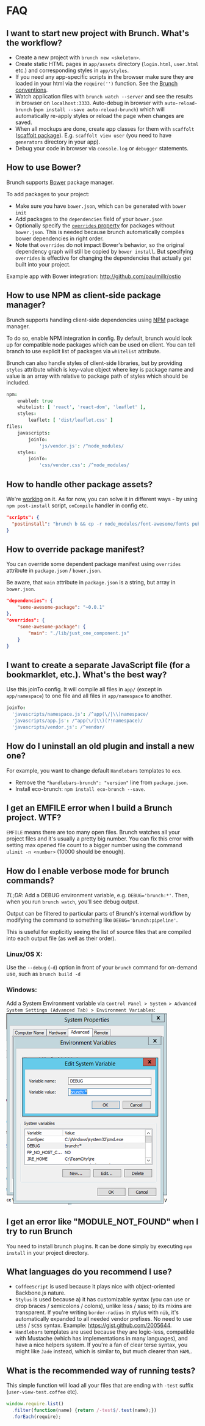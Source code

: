 # FAQ

## I want to start new project with Brunch. What's the workflow?

* Create a new project with `brunch new <skeleton>`.
* Create static HTML pages in `app/assets` directory (`login.html`, `user.html` etc.) and corresponding styles in `app/styles`.
* If you need any app-specific scripts in the browser make sure they are loaded in your html via the `require('')` function. See the [Brunch conventions](https://github.com/brunch/brunch/tree/stable/docs#conventions).
* Watch application files with `brunch watch --server` and see the results in browser on `localhost:3333`. Auto-debug in browser with `auto-reload-brunch` (`npm install --save auto-reload-brunch`) which will automatically re-apply styles or reload the page when changes are saved.
* When all mockups are done, create app classes for them with `scaffolt` ([scaffolt package](https://github.com/paulmillr/scaffolt)). E.g. `scaffolt view user` (you need to have `generators` directory in your app).
* Debug your code in browser via `console.log` or `debugger` statements.

## How to use Bower?

Brunch supports [Bower](http://bower.io) package manager.

To add packages to your project:

* Make sure you have `bower.json`, which can be generated with `bower init`
* Add packages to the `dependencies` field of your `bower.json`
* Optionally specify the [`overrides` property](https://github.com/paulmillr/read-components#read-components) for packages without `bower.json`. This is needed because brunch automatically compiles bower dependencies in right order.
* Note that `overrides` do not impact Bower's behavior, so the original dependency graph will still be copied by `bower install`. But specifying `overrides` is effective for changing the dependencies that actually get built into your project.

Example app with Bower integration: http://github.com/paulmillr/ostio

## How to use NPM as client-side package manager?

Brunch supports handling client-side dependencies using [NPM](https://npmjs.com) package manager.

To do so, enable NPM integration in config. By default, brunch would look up for compatible node packages which can be used on client. You can tell branch to use explicit list of packages via `whitelist` attribute.

Brunch can also handle styles of client-side libraries, but by providing `styles` attribute which is key-value object where key is package name and value is an array with relative to package path of styles which should be included.

```coffeescript
npm:
    enabled: true
    whitelist: [ 'react', 'react-dom', 'leaflet' ],
    styles:
        leaflet: [ 'dist/leaflet.css' ]
files:
    javascripts:
        joinTo:
            'js/vendor.js': /^node_modules/
    styles:
        joinTo:
            'css/vendor.css': /^node_modules/
```

## How to handle other package assets?

We're [working](https://github.com/brunch/brunch/issues/633) on it. As for now, you can solve it in different ways - by using `npm post-install` script, `onCompile` handler in config etc.

```json
"scripts": {
  "postinstall": "brunch b && cp -r node_modules/font-awesome/fonts public/fonts"
}
```

## How to override package manifest?

You can override some dependent package manifest using `overrides` attribute in `package.json` / `bower.json`.

Be aware, that `main` attribute in `package.json` is a string, but array in `bower.json`.

```json
"dependencies": {
    "some-awesome-package": "~0.0.1"
},
"overrides": {
    "some-awesome-package": {
        "main": "./lib/just_one_component.js"
    }
}
```

## I want to create a separate JavaScript file (for a bookmarklet, etc.). What's the best way?

Use this joinTo config. It will compile all files in `app/` (except in `app/namespace`) to one file and all files in `app/namespace` to another.

```coffeescript
joinTo:
  'javascripts/namespace.js': /^app(\/|\\)namespace/
  'javascripts/app.js': /^app(\/|\\)(?!namespace)/
  'javascripts/vendor.js': /^vendor/
```

## How do I uninstall an old plugin and install a new one?

For example, you want to change default `Handlebars` templates to `eco`.

* Remove the `"handlebars-brunch": "version"` line from `package.json`.
* Install eco-brunch: `npm install eco-brunch --save`.

## I get an EMFILE error when I build a Brunch project. WTF?

`EMFILE` means there are too many open files.
Brunch watches all your project files and it's usually a pretty big number.
You can fix this error with setting max opened file count to a bigger number
using the command `ulimit -n <number>` (10000 should be enough).

## How do I enable verbose mode for brunch commands?

*TL;DR*: Add a DEBUG environment variable, e.g. `DEBUG='brunch:*'`.
Then, when you run `brunch watch`, you'll see debug output.

Output can be filtered to particular parts of Brunch's internal workflow by modifying the command to something like `DEBUG='brunch:pipeline'`.

This is useful for explicitly seeing the list of source files that are compiled into each output file (as well as their order).

### Linux/OS X:

Use the `--debug` (`-d`) option in front of your `brunch` command for on-demand use, such as `brunch build -d`

### Windows:

Add a System Environment variable via `Control Panel > System > Advanced System Settings (Advanced Tab) > Environment Variables`:
![Windows System Environment Variable](./windows.png?raw=true)

## I get an error like "MODULE_NOT_FOUND" when I try to run Brunch

You need to install brunch plugins. It can be done simply by executing `npm install` in your project directory.

## What languages do you recommend I use?

* `CoffeeScript` is used because it plays nice with object-oriented Backbone.js nature.
* `Stylus` is used because a) it has customizable syntax (you can use or drop braces / semicolons / colons), unlike less / sass; b) its mixins are transparent. If you're writing `border-radius` in stylus with `nib`, it's automatically expanded to all needed vendor prefixes. No need to use `LESS` / `SCSS` syntax. Example: https://gist.github.com/2005644.
* `Handlebars` templates are used because they are logic-less, compatible with Mustache (which has implementations in many languages), and have a nice helpers system. If you're a fan of clear terse syntax, you might like `Jade` instead, which is similar to, but much clearer than `HAML`.

## What is the recommended way of running tests?

This simple function will load all your files that are ending with `-test` suffix (`user-view-test.coffee` etc).

```javascript
window.require.list()
  .filter(function(name) {return /-test$/.test(name);})
  .forEach(require);
```
